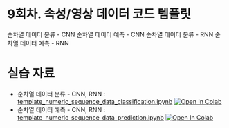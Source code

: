 # 9회차. 속성/영상 데이터 코드 템플릿
순차열 데이터 분류 - CNN
순차열 데이터 예측 - CNN
순차열 데이터 분류 - RNN
순차열 데이터 예측 - RNN


# 실습 자료
- 순차열 데이터 분류 - CNN, RNN : [template_numeric_sequence_data_classification.ipynb](template_numeric_sequence_data_classification.ipynb)  [![Open In Colab](https://colab.research.google.com/assets/colab-badge.svg)](https://colab.research.google.com/github/dhrim/keras_howto_2021/blob/master/class9/template_numeric_sequence_data_classification.ipynb)
- 순차열 데이터 예측 - CNN, RNN : [template_numeric_sequence_data_prediction.ipynb](template_numeric_sequence_data_prediction.ipynb)  [![Open In Colab](https://colab.research.google.com/assets/colab-badge.svg)](https://colab.research.google.com/github/dhrim/keras_howto_2021/blob/master/class7/template_numeric_sequence_data_prediction.ipynb)



